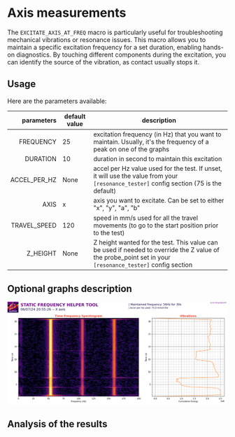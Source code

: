 # Axis measurements

The `EXCITATE_AXIS_AT_FREQ` macro is particularly useful for troubleshooting mechanical vibrations or resonance issues. This macro allows you to maintain a specific excitation frequency for a set duration, enabling hands-on diagnostics. By touching different components during the excitation, you can identify the source of the vibration, as contact usually stops it.


## Usage

Here are the parameters available:

| parameters | default value | description |
|-----------:|---------------|-------------|
|FREQUENCY|25|excitation frequency (in Hz) that you want to maintain. Usually, it's the frequency of a peak on one of the graphs|
|DURATION|10|duration in second to maintain this excitation|
|ACCEL_PER_HZ|None|accel per Hz value used for the test. If unset, it will use the value from your `[resonance_tester]` config section (75 is the default)|
|AXIS|x|axis you want to excitate. Can be set to either "x", "y", "a", "b"|
|TRAVEL_SPEED|120|speed in mm/s used for all the travel movements (to go to the start position prior to the test)|
|Z_HEIGHT|None|Z height wanted for the test. This value can be used if needed to override the Z value of the probe_point set in your `[resonance_tester]` config section|

## Optional graphs description

![](../images/excitate_at_freq_example.png)

## Analysis of the results

